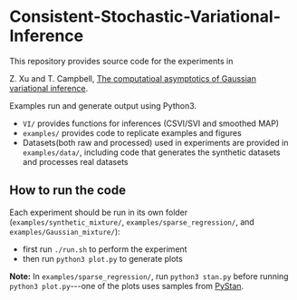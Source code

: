 # Consistent-Stochastic-Variational-Inference

This repository provides source code for the experiments in 

Z. Xu and T. Campbell, [The computatioal asymptotics of Gaussian variational inference](https://link.springer.com/article/10.1007/s11222-022-10125-y). 

Examples run and generate output using Python3.
- `VI/` provides functions for inferences (CSVI/SVI and smoothed MAP) 
- `examples/` provides code to replicate examples and figures
- Datasets(both raw and processed) used in experiments are provided in `examples/data/`, including code that generates the synthetic datasets and processes real datasets

## How to run the code
Each experiment should be run in its own folder (`examples/synthetic_mixture/`, `examples/sparse_regression/`, and `examples/Gaussian_mixture/`): 
- first run `./run.sh` to perform the experiment
- then run `python3 plot.py` to generate plots

**Note:** In `examples/sparse_regression/`, run `python3 stan.py` before running `python3 plot.py`---one of the plots uses samples from [PyStan](https://pystan.readthedocs.io/en/latest/).  


